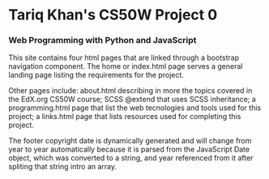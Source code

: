# Tariq Khan's CS50W Project 0

### Web Programming with Python and JavaScript

This site contains four html pages that are linked through a bootstrap navigation component. The home or index.html page serves a general landing page listing the requirements for the project.

Other pages include: about.html describing in more the topics covered in the EdX.org CS50W course; SCSS @extend that uses SCSS inheritance; a programming.html page that list the web tecnologies and tools used for this project; a links.html page that lists resources used for completing this project.

The footer copyright date is dynamically generated and will change from year to year automatically because it is parsed from the JavaScript Date object, which was converted to a string, and year referenced from it after spliting that string intro an array.
